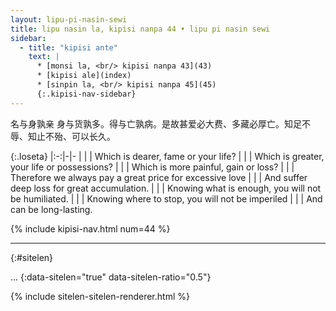 ```yaml
---
layout: lipu-pi-nasin-sewi
title: lipu nasin la, kipisi nanpa 44 • lipu pi nasin sewi
sidebar:
  - title: "kipisi ante"
    text: |
      * [monsi la, <br/> kipisi nanpa 43](43)
      * [kipisi ale](index)
      * [sinpin la, <br/> kipisi nanpa 45](45)
      {:.kipisi-nav-sidebar}
---
```


名与身孰亲 身与货孰多。得与亡孰病。是故甚爱必大费、多藏必厚亡。知足不辱、知止不殆、可以长久。

{:.loseta}
|:-:|-|-
|  |  | Which is dearer, fame or your life?
|  |  | Which is greater, your life or possessions?
|  |  | Which is more painful, gain or loss?
|  |  | Therefore we always pay a great price for excessive love
|  |  | And suffer deep loss for great accumulation.
|  |  | Knowing what is enough, you will not be humiliated.
|  |  | Knowing where to stop, you will not be imperiled
|  |  | And can be long-lasting.

{% include kipisi-nav.html num=44 %}

-------
{:#sitelen}

...
{:data-sitelen="true" data-sitelen-ratio="0.5"}

{% include sitelen-sitelen-renderer.html %}
